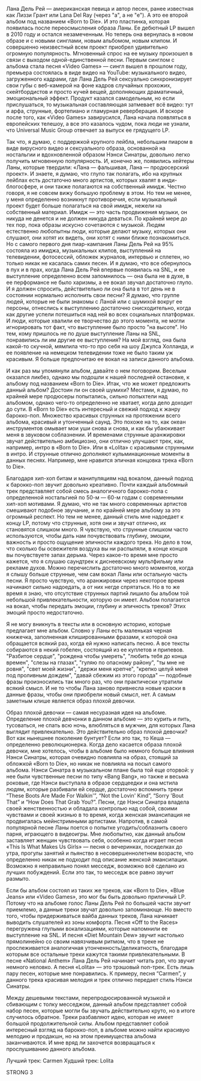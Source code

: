 Лана Дель Рей — американская певица и автор песен, ранее известная как Лиззи Грант или Lana Del Ray (через "a", а не "e"). А это ее второй альбом под названием «Born to Die». И это пластинка, которая появилась после переосмысления образа Ланы. Ее дебютный LP вышел в 2010 году и остался незамеченным. Но теперь она вернулась в новом образе и с новыми синглами, новым альбомом, новым клипом. И совершенно неизвестный всем проект приобрел удивительно огромную популярность. Мгновенный спрос на ее музыку произошел в связи с выходом одной-единственной песни. Первым синглом с альбома стала песня «Video Games» — сингл вышел в прошлом году, премьера состоялась в виде видео на YouTube: музыкального видео, загруженного кадрами, где Лана Дель Рей сексуально синхронизирует свои губы с веб-камерой на фоне кадров случайных прохожих, скейтбордистов и просто кучей вещей, дополняющих драматичный, эмоциональный эффект. Продукт казался самодельным, но если прислушаться, то музыкальная составляющая затмевает всё видео: тут и арфа, струнные, фортепиано и гламурная реверберация. И вскоре после того, как «Video Games» завирусился, Лана начала появляться в европейских телешоу, а все это казалось чудом, пока люди не узнали, что Universal Music Group отвечает за выпуск ее грядущего LP.

Так что, я думаю, с поддержкой крупного лейбла, небольшим пиаром в виде вирусного видео и сексуального образа, основанной на ностальгии и вдохновленной образом Нэнси Синатры, довольно легко получить мгновенную популярность. И, конечно же, появились хейтеры Ланы, которые твердили: «Лана — фальшивая, Лана — продюсерский проект». И знаете, я думаю, что глупо так полагать, ибо на крупных лейблах есть достаточно много артистов, которых хвалят в инди-блогосфере, и они также полагаются на собственный имидж. Честно говоря, я не совсем вижу большую проблему в этом. Но тем не менее, у меня определенно возникнут противоречия, если музыкальный проект будет больше полагаться на свой имидж, нежели на собственный материал. Имидж — это часть продвижения музыки, он никуда не денется и не должен никуда деваться. По крайней мере до тех пор, пока образы искусно сочетаются с музыкой. Людям естественно любопытны люди, которые делают музыку, которых они слушают, они хотят их видеть, они хотят с ними ближе познакомиться. Но с самого первого дня пиар-кампания Ланы Дель Рей на 95% состояла из имиджа, музыкальных клипов, выступлений на телевидении, фотосессий, обложек журналов, интервью и сплетен, но только никак не касалась самих песен. И я думаю, что все обернулось в пух и в прах, когда Лана Дель Рей впервые появилась на SNL, и ее выступление определенно всем запомнилось — она была не в духе, в ее перформансе не было харизмы, а ее вокал звучал достаточно глупо. И я должен спросить, действительно ли она была в тот день не в состоянии нормально исполнить свои песни? Я думаю, что группе людей, которые не были знакомы с Ланой или с шумихой вокруг ее персоны, отнеслись к выступлению достаточно снисходительно, когда как другие успели потешиться над ней во всех социальных платформах. И люди, которые хвалили ее творчество до этого момента, не могли игнорировать тот факт, что выступление было просто "на высоте". Но тем, кому пришлось не по душе выступление Ланы на SNL, понравились ли им другие ее выступления? На мой взгляд, она была какой-то скучной, мямлила что-то про себя на шоу Джулса Холланда, и ее появление на немецком телевидении тоже не было таким уж красивым. Я больше предпочитаю ее вокал на записи данного альбома.

И как раз мы упомянули альбом, давайте о нем поговорим. Веселым оказался ликбез, однако мы подошли к нашей последней остановке, к альбому под названием «Born to Die». Итак, что же может предложить данный альбом? Достоин ли он своей шумихи? Местами, я думаю, по крайней мере продюсеры попытались, сильно попыхтели над альбомом, однако чего-то определенно не хватает, когда дело доходит до сути. В «Born to Die» есть интересный и свежий подход к жанру барокко-поп. Множество красивых струнных на протяжении всего альбома, красивый и утонченный саунд. Это похоже на то, как океан инструментов омывает мои уши снова и снова, и как бы убаюкивает меня в звуковом соблазнении. И временами струнные аранжировки звучат действительно амбициозно, они отлично улучшают трек, как, например, интро в «Born to Die». Или в «Lolita» с красивыми струнными в интро. И струнные отлично дополняют кульминационные моменты в данных песнях. Например, мне нравится эпичная концовка трека «Born to Die».

Благодаря хип-хоп битам и манипуляциям над вокалом, данный подход к барокко-поп звучит довольно креативно. Почти каждый альбомный трек представляет собой смесь аналогичного барокко-попа с определенной ностальгией по 50-м — 60-м годам с современными хип-хоп мотивами. Я думаю, что не так много современных артистов смешивают подобное звучание, и по крайней мере альбому за это огромный респект. Но тем не менее, данный стиль мне надоедает к концу LP, потому что струнные, хотя они и звучат отлично, их становятся слишком много. Я чувствую, что струнные слишком часто используются, чтобы дать нам почувствовать глубину, эмоции, важность и просто ощущение эпичности каждого трека. Но дело в том, что сколько бы освежителя воздуха вы ни распыляли, в конце концов вы почувствуете запах дерьма. Через какое-то время мне просто кажется, что я слушаю саундтрек к диснеевскому мультфильму или рекламе духов. Можно перечислить достаточно много моментов, когда я слышу больше струнные, чем сам вокал Ланы или остальную часть песни. Я просто чувствую, что аранжировки через некоторое время начинают сильно надоедать, а от них негде спрятаться. Но в то же время я знаю, что отсутствие струнных партий лишило бы альбом той небольшой привлекательности, которую он имеет. Альбом полагается на вокал, чтобы передать эмоции, глубину и эпичность треков? Этих эмоций просто недостаточно.

Я не могу вникнуть в тексты или в основную историю, которые предлагает мне альбом. Словно у Ланы есть маленькая черная книжечка, заполненная клишированными фразами, к которой она обращается всякий раз, когда ей нужно написать песню. А все тексты собираются в некий гобелен, состоящий из ее куплетов и припевов. "Разбитое сердце", "рождена чтобы умереть", "любить тебя до конца времен", "слезы на глазах", "гуляю по опасному району", "ты мне не ровня", "свет моей жизни", "держи меня крепче", "крепко целуй меня под проливным дождем", "давай сбежим из этого города" — подобные фразы произносились так много раз, что они практически утратили всякий смысл. И не то чтобы Лана заново привнесла новые краски в данные фразы, чтобы они приобрели новый смысл, нет. А самым заметным клише является образ плохой девочки.

Образ плохой девочки — самая несуразная идея на альбоме. Определение плохой девчонки в данном альбоме — это курить и пить, тусоваться, не спать всю ночь, влюбляться в мужчин, для которых Лана выглядит привлекательно. Это действительно образ плохой девочки? Вот как нынешнее поколение бунтует? Если это так, то Кеша — определенно революционерка. Когда дело касается образа плохой девочки, мне хотелось, чтобы в альбоме было немного больше влияния Нэнси Синатры, которая очевидно повлияла на образ, стоящий за обложкой «Born to Die», но никак не повлияла на посыл самого альбома. Нэнси Синатра в музыкальном плане была той еще оторвой: у нее были чувственные песни по типу «Bang Bang», но также и весьма роковые, где Нэнси выступала в образе сердцеедки и она мстила людям, которые разбивали ей сердце, достаточно вспомнить треки “These Boots Are Made For Walkin'”, “Not the Lovin' Kind”, “Sorry 'Bout That” и “How Does That Grab You?”. Песни, где Нэнси Синатра владела своей женственностью и обладала контролью над собой, своими чувствами и своей жизнью в то время, когда женская эмансипация не продвигалась мейнстримными артистами. Напротив, в самой популярной песне Ланы поется о попытке угодить/соблазнить своего парня, играющего в видеоигры. Мне любопытно, как данный альбом заставляет женщин чувствовать себя, особенно когда играет песня «This Is What Makes Us Girls» — песня о вечеринках, посиделках до утра, прогулы занятий и пьянство в несовершеннолетнем возрасте, что определенно никак не подходит под описание женской эмансипации. Возможно я неправильно понял месседж, возможно всё сделано из лучших побуждений. Если это так, то месседж все равно звучит размыто.

Если бы альбом состоял из таких же треков, как «Born to Die», «Blue Jeans» или «Video Games», это мог бы быть довольно приличный LP. Потому что на альбоме голос Ланы Дель Рей по большей части звучит приемлемо, а данные треки звучат довольно запоминающе. Но вместо того, чтобы придерживаться вайба данных треков, Лана начинает выводить слушателей из зоны комфорта. Песня «Off to the Races» перегружена глупыми вокализациями, которые напомнили ее выступление на SNL. И песня «Diet Mountain Dew» звучит настолько прямолинейно со своим навязчивым ритмом, что в треке не прослеживается аналогичная утонченность/деликатность, благодаря которым все остальные треки кажутся такими привлекательными. В песне «National Anthem» Лана Дель Рей начинает читать рэп, что звучит немного неловко. А песня «Lolita» — это трэшовый поп-трек. Есть лишь пару песен, которые мне понравились. К примеру, песня “Carmen”, у данного трека красивая мелодия и трек отлично передает стиль Нэнси Синатры.

Между дешевыми текстами, перепродюсированной музыкой и сбивающим с толку месседжом, данный альбом представляет собой набор песен, которые могли бы звучать действительно круто, но в итоге случилось обратное. Треки разбавляют идею, которая не имеет большой продолжительной силы. Альбом представляет собой интересный взгляд на барокко-поп, в альбоме можно найти красивую мелодию и продакшн, но на этом преимущества альбома заканчиваются. И мне вряд ли захочется возвращаться к прослушиванию данного альбома.

Лучший трек: Carmen
Худший трек: Lolita

STRONG 3